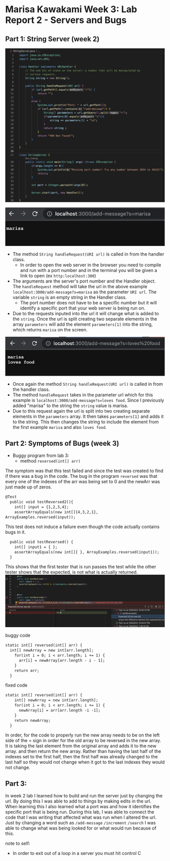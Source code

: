 # Marisa Kawakami Week 3: Lab Report 2 - Servers and Bugs 

## Part 1: String Server (week 2) 
![StringServerCode](StringServer.png)

![marisa](addmessage1.png)
- The method `String handleRequest(URI url)` is called in from the handler class. 
  - In order to open the web server in the browser you need to compile and run with a port number and in the terminal you will be given a link to open (ex `http:localhost:300`)
- The arguments are the server's port number and the Handler object. The `handleRequest` method will take the url in the above example `localhost:3000/add-message?s=marisa` as the parameter `URI url`. The variable `string` is an empty string in the Handler class. 
  - The port number does not have to be a specific number but it will identify a  specific port that your web server is being run on. 
- Due to the requests inputed into the url it will change what is added to the `string`. Once the url is split creating two separate elements in the array `parameters` will add the element `parameters[1]` into the string, which returns `marisa` on the screen. 

![lovesfood](addlovesfood.png)
- Once again the method `String handleRequest(URI url)` is called in from the handler class.
- The method `handleRequest` takes in the parameter url which for this example is `localhost:3000/add-message?s=loves food`. Since I previously added "marisa" to the string the `string` value is marisa. 
- Due to this request again the url is split into two creating separate elements in the `parameters` array. It then takes `parameters[1]` and adds it to the string. This then changes the string to include the element from the first example `marisa` and also `loves food`. 

## Part 2: Symptoms of Bugs (week 3)
- Buggy program from lab 3: 
  - method `reversed(int[] arr)` 

The symptom was that this test failed and since the test was created to find if there was a bug in the code. The bug in the program `reversed` was that every one of the indexes of the arr was being set to 0 and the newArr was just made up of zeros. 

```
@Test
  public void testReversed2(){
    int[] input = {1,2,3,4};
    assertArrayEquals(new int[]{4,3,2,1}, ArrayExamples.reversed(input));
```

This test does not induce a failure even though the code actually contains bugs in it. 

```@Test
  public void testReversed() {
    int[] input1 = { };
    assertArrayEquals(new int[]{ }, ArrayExamples.reversed(input1));
  }
```

This shows that the first tester that is run passes the test while the other tester shows that the expected, is not what is actually returned. 
![JUnitTester](junitTesting.png)

buggy code
```
static int[] reversed(int[] arr) {
  int[] newArray = new int[arr.length];
    for(int i = 0; i < arr.length; i += 1) {
      arr[i] = newArray[arr.length - i - 1];
    }
    return arr;
  }
```
fixed code
```
static int[] reversed(int[] arr) {
    int[] newArray = new int[arr.length];
    for(int i = 0; i < arr.length; i += 1) {
      newArray[i] = arr[arr.length -i -1];
    }
    return newArray;
  }
```

In order, for the code to properly run the new array needs to be on the left side of the = sign in order for the old array to be reversed in the new array. It is taking the last element from the original array and adds it to the new array. and then return the new array. Rather than having the last half of the indexes set to the first half, then the first half was already changed to the last half so they would not change when it got to the last indexes they would not change.  

## Part 3: 
In week 2 lab I learned how to build and run the server just by changing the url. By doing this I was able to add to things by making edits in the url. When learning this I also learned what a port was and how it identifies the specific port that is being run. During this lab, I was able to connect the code that I was writing that affected what was run when I altered the url. Just by changing a word such as `/add-message` `/increment` `/search` I was able to change what was being looked for or what would run because of this.


note to self:
* In order to exit out of a loop in a server you must hit control C
